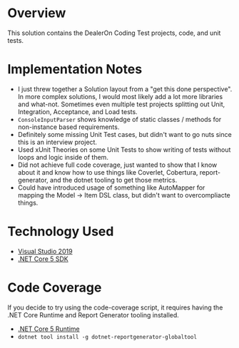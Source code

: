 # Overview

This solution contains the DealerOn Coding Test projects, code, and unit tests.

# Implementation Notes

* I just threw together a Solution layout from a "get this done perspective". In more complex solutions, I would most likely add a lot more libraries and what-not. Sometimes even multiple test projects splitting out Unit, Integration, Acceptance, and Load tests.
* `ConsoleInputParser` shows knowledge of static classes / methods for non-instance based requirements.
* Definitely some missing Unit Test cases, but didn't want to go nuts since this is an interview project.
* Used xUnit Theories on some Unit Tests to show writing of tests without loops and logic inside of them.
* Did not achieve full code coverage, just wanted to show that I know about it and know how to use things like Coverlet, Cobertura, report-generator, and the dotnet tooling to get those metrics.
* Could have introduced usage of something like AutoMapper for mapping the Model -> Item DSL class, but didn't want to overcompliacte things.

# Technology Used

* [Visual Studio 2019](https://visualstudio.microsoft.com/downloads/)
* [.NET Core 5 SDK](https://dotnet.microsoft.com/download/dotnet/thank-you/sdk-5.0.301-windows-x64-installer)

# Code Coverage

If you decide to try using the code-coverage script, it requires having the .NET Core Runtime and Report Generator tooling installed.

* [.NET Core 5 Runtime](https://dotnet.microsoft.com/download/dotnet/5.0/runtime)
* `dotnet tool install -g dotnet-reportgenerator-globaltool`
